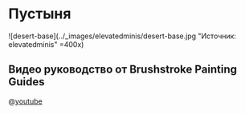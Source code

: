 # Пустыня

![desert-base](../_images/elevatedminis/desert-base.jpg "Источник: elevatedminis" =400x)

## Видео руководство от Brushstroke Painting Guides

@[youtube](https://youtu.be/dgqzV6V-MCI?si=u48GM2WqwnA3Z_fV)
